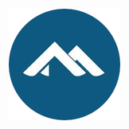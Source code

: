 <div align="center">
	<p>
		<img alt="profile banner" src="https://raw.githubusercontent.com/ThoughtWorks-DPS/static/master/alpine.png" />
    <br />
	</p>
</div>
